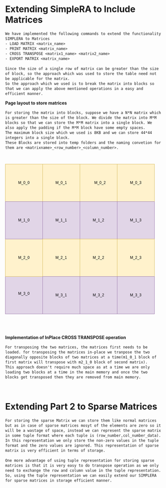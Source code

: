 # Extending SimpleRA to Include Matrices

    We have implemented the following commands to extend the functionality SIMPLERA to Matrices
    - LOAD MATRIX <matrix_name>
    - PRINT MATRIX <matrix_name>
    - CROSS TRANSPOSE <matrix1_name> <matrix2_name>
    - EXPORT MATRIX <matrix_name>

    Since the size of a single row of matrix can be greater than the size of block, so the approach which was used to store the table need not be applicable for the matrix.
    So the approach which we used is to break the matrix into blocks so that we can apply the above mentioned operations in a easy and efficient manner.

**Page layout to store matrices**

    For storing the matrix into blocks, suppose we have a N*N matrix which is greater than the size of the block. We divide the matrix into M*M blocks so that we can store the M*M matrix into a single block. We also apply the padding if the M*M block have some empty spaces.
    The maximum block size which we used is 8KB and we can store 44*44 integers into a single block.
    These Blocks are stored into temp folders and the naming convetion for them are <matrixname>_<row_number>_<column_number>.

<br>

![Screenshot](ss.png)

<br>
<br>

**Implementation of InPlace CROSS TRANSPOSE operation**

    For transposing the two matrices, the matrices first needs to be loaded. for transposing the matrices in-place we tranpose the two diagonally opposite blocks of two matrices at a time(m1_0_1 block of first matrix will transpose with m2_1_0 block of second matrix).
    This approach doesn't require much space as at a time we are only loading two blocks at a time in the main memory and once the two blocks get transposed then they are removed from main memory.

<br>

# Extending Part 2 to Sparse Matrices

    For storing the sparse Matrix we can store them like normal matrices but as in case of sparse matrices mosyt of the elements are zero so it will be a wastage of space, instead we can represent the sparse matrix in some tuple format where each tuple is (row_number,col_number_data). In this representation we only store the non-zero values in the tuple format and the zero values are ignored. This representation of sparse matrix is very efficient in terms of storage. 

    One more advantage of using tuple representation for storing sparse matrices is that it is very easy to do transpose operation as we only need to exchange the row and column value in the tuple representation. 
    So, using the tuple representation we can easily extend our SIMPLERA for sparse matrices in storage efficient manner.
